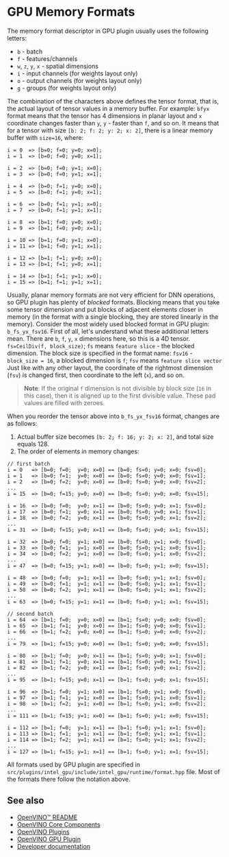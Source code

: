 # GPU Memory Formats

The memory format descriptor in GPU plugin usually uses the following letters:
 - `b` - batch
 - `f` - features/channels
 - `w`, `z`, `y`, `x` - spatial dimensions
 - `i` - input channels (for weights layout only)
 - `o` - output channels (for weights layout only)
 - `g` - groups (for weights layout only)

The combination of the characters above defines the tensor format, that is, the actual layout of tensor values in a memory buffer. For example:
`bfyx` format means that the tensor has 4 dimensions in planar layout and `x` coordinate changes faster than `y`, `y` - faster than `f`, and so on.
It means that for a tensor with size `[b: 2; f: 2; y: 2; x: 2]`, there is a linear memory buffer with `size=16`, where:
```
i = 0  => [b=0; f=0; y=0; x=0];
i = 1  => [b=0; f=0; y=0; x=1];

i = 2  => [b=0; f=0; y=1; x=0];
i = 3  => [b=0; f=0; y=1; x=1];

i = 4  => [b=0; f=1; y=0; x=0];
i = 5  => [b=0; f=1; y=0; x=1];

i = 6  => [b=0; f=1; y=1; x=0];
i = 7  => [b=0; f=1; y=1; x=1];

i = 8  => [b=1; f=0; y=0; x=0];
i = 9  => [b=1; f=0; y=0; x=1];

i = 10 => [b=1; f=0; y=1; x=0];
i = 11 => [b=1; f=0; y=1; x=1];

i = 12 => [b=1; f=1; y=0; x=0];
i = 13 => [b=1; f=1; y=0; x=1];

i = 14 => [b=1; f=1; y=1; x=0];
i = 15 => [b=1; f=1; y=1; x=1];
```

Usually, planar memory formats are not very efficient for DNN operations, so GPU plugin has plenty of *blocked* formats. Blocking means that you take some tensor dimension
and put blocks of adjacent elements closer in memory (in the format with a single blocking, they are stored linearly in the memory). Consider the most widely used
blocked format in GPU plugin: `b_fs_yx_fsv16`. First of all, let's understand what these additional letters mean. There are `b`, `f`, `y`, `x` dimensions here, so
this is a 4D tensor.
`fs=CeilDiv(f, block_size)`; `fs` means `feature slice` - the blocked dimension.
The block size is specified in the format name: `fsv16` - `block_size = 16`, a blocked dimension is `f`; `fsv` means `feature slice vector`
Just like with any other layout, the coordinate of the rightmost dimension (`fsv`) is changed first, then coordinate to the left (`x`), and so on.

> **Note**: If the original `f` dimension is not divisible by block size (`16` in this case), then it is aligned up to the first divisible value. These pad values
are filled with zeroes.

When you reorder the tensor above into `b_fs_yx_fsv16` format, changes are as follows:
1. Actual buffer size becomes `[b: 2; f: 16; y: 2; x: 2]`, and total size equals 128.
2. The order of elements in memory changes:
```
// first batch
i = 0   => [b=0; f=0;  y=0; x=0] == [b=0; fs=0; y=0; x=0; fsv=0];
i = 1   => [b=0; f=1;  y=0; x=0] == [b=0; fs=0; y=0; x=0; fsv=1];
i = 2   => [b=0; f=2;  y=0; x=0] == [b=0; fs=0; y=0; x=0; fsv=2];
...
i = 15  => [b=0; f=15; y=0; x=0] == [b=0; fs=0; y=0; x=0; fsv=15];

i = 16  => [b=0; f=0;  y=0; x=1] == [b=0; fs=0; y=0; x=1; fsv=0];
i = 17  => [b=0; f=1;  y=0; x=1] == [b=0; fs=0; y=0; x=1; fsv=1];
i = 18  => [b=0; f=2;  y=0; x=1] == [b=0; fs=0; y=0; x=1; fsv=2];
...
i = 31  => [b=0; f=15; y=0; x=1] == [b=0; fs=0; y=0; x=1; fsv=15];

i = 32  => [b=0; f=0;  y=1; x=0] == [b=0; fs=0; y=1; x=0; fsv=0];
i = 33  => [b=0; f=1;  y=1; x=0] == [b=0; fs=0; y=1; x=0; fsv=1];
i = 34  => [b=0; f=2;  y=1; x=0] == [b=0; fs=0; y=1; x=0; fsv=2];
...
i = 47  => [b=0; f=15; y=1; x=0] == [b=0; fs=0; y=1; x=0; fsv=15];

i = 48  => [b=0; f=0;  y=1; x=1] == [b=0; fs=0; y=1; x=1; fsv=0];
i = 49  => [b=0; f=1;  y=1; x=1] == [b=0; fs=0; y=1; x=1; fsv=1];
i = 50  => [b=0; f=2;  y=1; x=1] == [b=0; fs=0; y=1; x=1; fsv=2];
...
i = 63  => [b=0; f=15; y=1; x=1] == [b=0; fs=0; y=1; x=1; fsv=15];

// second batch
i = 64  => [b=1; f=0;  y=0; x=0] == [b=1; fs=0; y=0; x=0; fsv=0];
i = 65  => [b=1; f=1;  y=0; x=0] == [b=1; fs=0; y=0; x=0; fsv=1];
i = 66  => [b=1; f=2;  y=0; x=0] == [b=1; fs=0; y=0; x=0; fsv=2];
...
i = 79  => [b=1; f=15; y=0; x=0] == [b=1; fs=0; y=0; x=0; fsv=15];

i = 80  => [b=1; f=0;  y=0; x=1] == [b=1; fs=0; y=0; x=1; fsv=0];
i = 81  => [b=1; f=1;  y=0; x=1] == [b=1; fs=0; y=0; x=1; fsv=1];
i = 82  => [b=1; f=2;  y=0; x=1] == [b=1; fs=0; y=0; x=1; fsv=2];
...
i = 95  => [b=1; f=15; y=0; x=1] == [b=1; fs=0; y=0; x=1; fsv=15];

i = 96  => [b=1; f=0;  y=1; x=0] == [b=1; fs=0; y=1; x=0; fsv=0];
i = 97  => [b=1; f=1;  y=1; x=0] == [b=1; fs=0; y=1; x=0; fsv=1];
i = 98  => [b=1; f=2;  y=1; x=0] == [b=1; fs=0; y=1; x=0; fsv=2];
...
i = 111 => [b=1; f=15; y=1; x=0] == [b=1; fs=0; y=1; x=0; fsv=15];

i = 112 => [b=1; f=0;  y=1; x=1] == [b=1; fs=0; y=1; x=1; fsv=0];
i = 113 => [b=1; f=1;  y=1; x=1] == [b=1; fs=0; y=1; x=1; fsv=1];
i = 114 => [b=1; f=2;  y=1; x=1] == [b=1; fs=0; y=1; x=1; fsv=2];
...
i = 127 => [b=1; f=15; y=1; x=1] == [b=1; fs=0; y=1; x=1; fsv=15];
```

All formats used by GPU plugin are specified in `src/plugins/intel_gpu/include/intel_gpu/runtime/format.hpp` file. Most of the formats there follow the notation above.

## See also

 * [OpenVINO™ README](../../../../README.md)
 * [OpenVINO Core Components](../../../README.md)
 * [OpenVINO Plugins](../../README.md)
 * [OpenVINO GPU Plugin](../README.md)
 * [Developer documentation](../../../../docs/dev/index.md)